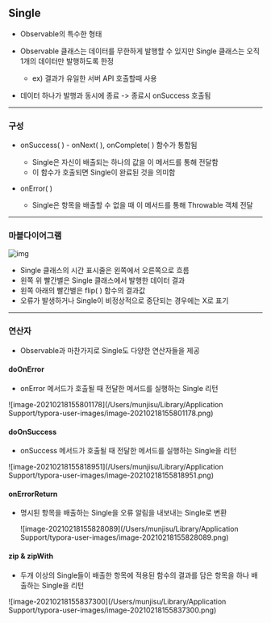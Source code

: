 ## Single

- Observable의 특수한 형태
- Observable 클래스는 데이터를 무한하게 발행할 수 있지만 Single 클래스는 오직 1개의 데이터만 발행하도록 한정
  - ex) 결과가 유일한 서버 API 호출할때 사용

- 데이터 하나가 발행과 동시에 종료 -> 종료시 onSuccess 호출됨

<hr></hr>

###  구성

- onSuccess( ) - onNext( ), onComplete( ) 함수가 통합됨
  - Single은 자신이 배출되는 하나의 값을 이 메서드를 통해 전달함
  - 이 함수가 호출되면 Single이 완료된 것을 의미함

- onError( )
  - Single은 항목을 배출할 수 없을 때 이 메서드를 통해 Throwable 객체 전달

<hr></hr>

### 마블다이어그램

![img](https://t1.daumcdn.net/cfile/tistory/9932EE3C5C1F4C6117)

- Single 클래스의 시간 표시줄은 왼쪽에서 오른쪽으로 흐름
- 왼쪽 위 빨간별은 Single 클래스에서 발행한 데이터 결과
- 왼쪽 아래의 빨간별은 flip( ) 함수의 결과값
- 오류가 발생하거나 Single이 비정상적으로 중단되는 경우에는 X로 표기

<hr></hr>

### 연산자

- Observable과 마찬가지로 Single도 다양한 연산자들을 제공

#### doOnError

- onError 메서드가 호출될 때 전달한 메서드를 실행하는 Single 리턴

![image-20210218155801178](/Users/munjisu/Library/Application Support/typora-user-images/image-20210218155801178.png)

#### doOnSuccess

- onSuccess 메서드가 호출될 때 전달한 메서드를 실행하는 Single을 리턴

![image-20210218155818951](/Users/munjisu/Library/Application Support/typora-user-images/image-20210218155818951.png)

#### onErrorReturn

- 명시된 항목을 배출하는 Single을 오류 알림을 내보내는 Single로 변환

  ![image-20210218155828089](/Users/munjisu/Library/Application Support/typora-user-images/image-20210218155828089.png)

#### zip & zipWith

- 두개 이상의 Single들이 배출한 항목에 적용된 함수의 결과를 담은 항목을 하나 배출하는 Single을 리턴

![image-20210218155837300](/Users/munjisu/Library/Application Support/typora-user-images/image-20210218155837300.png)


